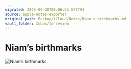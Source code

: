 ```yaml
---
migrated: 2025-09-20T02:06:53.577794
source: apple-notes-exporter
original_path: Backup/iCloud/Notes/Niam’s birthmarks.md
vault_folder: Inbox/to-review
---
```

# Niam’s birthmarks 
![Niam’s birthmarks](images/Niam’s%20birthmarks.jpeg)

